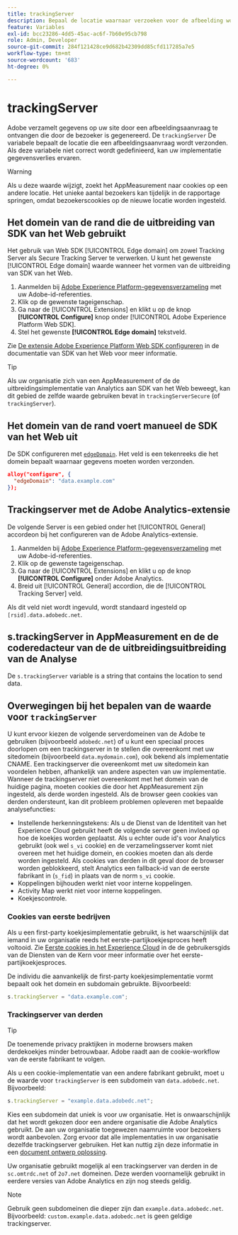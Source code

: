 ```yaml
---
title: trackingServer
description: Bepaal de locatie waarnaar verzoeken voor de afbeelding worden verzonden.
feature: Variables
exl-id: bcc23286-4dd5-45ac-ac6f-7b60e95cb798
role: Admin, Developer
source-git-commit: 284f121428ce9d682b42309dd85cfd117285a7e5
workflow-type: tm+mt
source-wordcount: '683'
ht-degree: 0%

---
```


# trackingServer

Adobe verzamelt gegevens op uw site door een afbeeldingsaanvraag te ontvangen die door de bezoeker is gegenereerd. De `trackingServer` De variabele bepaalt de locatie die een afbeeldingsaanvraag wordt verzonden. Als deze variabele niet correct wordt gedefinieerd, kan uw implementatie gegevensverlies ervaren.

>[!WARNING]
>
>Als u deze waarde wijzigt, zoekt het AppMeasurement naar cookies op een andere locatie. Het unieke aantal bezoekers kan tijdelijk in de rapportage springen, omdat bezoekerscookies op de nieuwe locatie worden ingesteld.

## Het domein van de rand die de uitbreiding van SDK van het Web gebruikt

Het gebruik van Web SDK [!UICONTROL Edge domain] om zowel Tracking Server als Secure Tracking Server te verwerken. U kunt het gewenste [!UICONTROL Edge domain] waarde wanneer het vormen van de uitbreiding van SDK van het Web.

1. Aanmelden bij [Adobe Experience Platform-gegevensverzameling](https://experience.adobe.com/data-collection) met uw Adobe-id-referenties.
1. Klik op de gewenste tageigenschap.
1. Ga naar de [!UICONTROL Extensions] en klikt u op de knop **[!UICONTROL Configure]** knop onder [!UICONTROL Adobe Experience Platform Web SDK].
1. Stel het gewenste **[!UICONTROL Edge domain]** tekstveld.

Zie [De extensie Adobe Experience Platform Web SDK configureren](https://experienceleague.adobe.com/docs/experience-platform/edge/extension/web-sdk-extension-configuration.html?lang=nl-NL) in de documentatie van SDK van het Web voor meer informatie.

>[!TIP]
>
>Als uw organisatie zich van een AppMeasurement of de de uitbreidingsimplementatie van Analytics aan SDK van het Web beweegt, kan dit gebied de zelfde waarde gebruiken bevat in `trackingServerSecure` (of `trackingServer`).

## Het domein van de rand voert manueel de SDK van het Web uit

De SDK configureren met [`edgeDomain`](https://experienceleague.adobe.com/docs/experience-platform/edge/fundamentals/configuring-the-sdk.html?lang=nl-NL). Het veld is een tekenreeks die het domein bepaalt waarnaar gegevens moeten worden verzonden.

```json
alloy("configure", {
  "edgeDomain": "data.example.com"
});
```

## Trackingserver met de Adobe Analytics-extensie

De volgende Server is een gebied onder het [!UICONTROL General] accordeon bij het configureren van de Adobe Analytics-extensie.

1. Aanmelden bij [Adobe Experience Platform-gegevensverzameling](https://experience.adobe.com/data-collection) met uw Adobe-id-referenties.
2. Klik op de gewenste tageigenschap.
3. Ga naar de [!UICONTROL Extensions] en klikt u op de knop **[!UICONTROL Configure]** onder Adobe Analytics.
4. Breid uit [!UICONTROL General] accordion, die de [!UICONTROL Tracking Server] veld.

Als dit veld niet wordt ingevuld, wordt standaard ingesteld op `[rsid].data.adobedc.net`.

## s.trackingServer in AppMeasurement en de de coderedacteur van de de uitbreidingsuitbreiding van de Analyse

De `s.trackingServer` variable is a string that contains the location to send data.

## Overwegingen bij het bepalen van de waarde voor `trackingServer`

U kunt ervoor kiezen de volgende serverdomeinen van de Adobe te gebruiken (bijvoorbeeld `adobedc.net`) of u kunt een speciaal proces doorlopen om een trackingserver in te stellen die overeenkomt met uw sitedomein (bijvoorbeeld `data.mydomain.com`), ook bekend als implementatie CNAME. Een trackingserver die overeenkomt met uw sitedomein kan voordelen hebben, afhankelijk van andere aspecten van uw implementatie. Wanneer de trackingserver niet overeenkomt met het domein van de huidige pagina, moeten cookies die door het AppMeasurement zijn ingesteld, als derde worden ingesteld. Als de browser geen cookies van derden ondersteunt, kan dit probleem problemen opleveren met bepaalde analysefuncties:

- Instellende herkenningstekens: Als u de Dienst van de Identiteit van het Experience Cloud gebruikt heeft de volgende server geen invloed op hoe de koekjes worden geplaatst. Als u echter oude id&#39;s voor Analytics gebruikt (ook wel `s_vi` cookie) en de verzamelingsserver komt niet overeen met het huidige domein, en cookies moeten dan als derde worden ingesteld. Als cookies van derden in dit geval door de browser worden geblokkeerd, stelt Analytics een fallback-id van de eerste fabrikant in (`s_fid`) in plaats van de norm `s_vi` cookie.
- Koppelingen bijhouden werkt niet voor interne koppelingen.
- Activity Map werkt niet voor interne koppelingen.
- Koekjescontrole.

### Cookies van eerste bedrijven

Als u een first-party koekjesimplementatie gebruikt, is het waarschijnlijk dat iemand in uw organisatie reeds het eerste-partijkoekjesproces heeft voltooid. Zie [Eerste cookies in het Experience Cloud](https://experienceleague.adobe.com/docs/core-services/interface/ec-cookies/cookies-first-party.html?lang=nl-NL) in de de gebruikersgids van de Diensten van de Kern voor meer informatie over het eerste-partijkoekjesproces.

De individu die aanvankelijk de first-party koekjesimplementatie vormt bepaalt ook het domein en subdomain gebruikte. Bijvoorbeeld:

```js
s.trackingServer = "data.example.com";
```

### Trackingserver van derden

>[!TIP]
>
>De toenemende privacy praktijken in moderne browsers maken derdekoekjes minder betrouwbaar. Adobe raadt aan de cookie-workflow van de eerste fabrikant te volgen.

Als u een cookie-implementatie van een andere fabrikant gebruikt, moet u de waarde voor `trackingServer` is een subdomein van `data.adobedc.net`. Bijvoorbeeld:

```js
s.trackingServer = "example.data.adobedc.net";
```

Kies een subdomein dat uniek is voor uw organisatie. Het is onwaarschijnlijk dat het wordt gekozen door een andere organisatie die Adobe Analytics gebruikt.  De aan uw organisatie toegewezen naamruimte voor bezoekers wordt aanbevolen.  Zorg ervoor dat alle implementaties in uw organisatie dezelfde trackingserver gebruiken. Het kan nuttig zijn deze informatie in een [document ontwerp oplossing](../../prepare/solution-design.md).

Uw organisatie gebruikt mogelijk al een trackingserver van derden in de `sc.omtrdc.net` of `2o7.net` domeinen.  Deze werden voornamelijk gebruikt in eerdere versies van Adobe Analytics en zijn nog steeds geldig.

>[!NOTE]
>
>Gebruik geen subdomeinen die dieper zijn dan `example.data.adobedc.net`. Bijvoorbeeld: `custom.example.data.adobedc.net` is geen geldige trackingserver.

